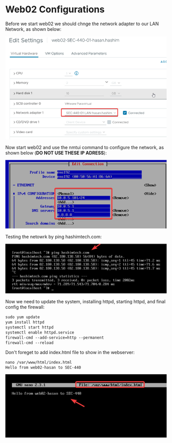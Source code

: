 # Web02 Configurations
Before we start web02 we should chnge the network adapter to our LAN Network, as shown below:

![1.png](./images/1.png)

Now start web02 and use the nmtui command to configure the network, as shown below (**DO NOT USE THESE IP ADRESS**):

![2.png](./images/2.png)

Testing the netowrk by ping hashimtech.com:

![3.png](./images/3.png)

Now we need to update the system, installing httpd, starting httpd, and final config the firewall:

```
sudo yum update
yum install httpd
systemctl start httpd
systemctl enable httpd.service
firewall-cmd --add-service=http --permanent
firewall-cmd --reload
```
Don't foreget to add index.html file to show in the webserver:

```
nano /var/www/html/index.html
Hello from web02-hasan to SEC-440
```
![4.png](./images/4.png)

